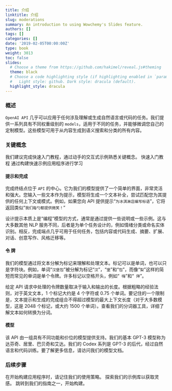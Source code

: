 ```yaml
---
title: 介绍
linktitle: 介绍
slug: moderations
summary: An introduction to using Wowchemy's Slides feature.
authors: []
tags: []
categories: []
date: '2019-02-05T00:00:00Z'
type: book
weight: 3013
toc: false
slides:
  # Choose a theme from https://github.com/hakimel/reveal.js#theming
  theme: black
  # Choose a code highlighting style (if highlighting enabled in `params.toml`)
  #   Light style: github. Dark style: dracula (default).
  highlight_style: dracula
---
```


### 概述

`OpenAI API` 几乎可以应用于任何涉及理解或生成自然语言或代码的任务。我们提供一系列具有不同权重级别的 `models`，适用于不同的任务，并能够微调您自己的定制模型。这些模型可用于从内容生成到语义搜索和分类的所有内容。

### 关键概念

我们建议完成快速入门教程，通过动手的交互式示例熟悉关键概念。
快速入门教程
通过构建快速示例应用程序进行学习

#### 提示和完成

完成终结点位于 `API` 的中心。它为我们的模型提供了一个简单的界面，非常灵活和强大。您输入一些文本作为提示，模型将生成一个文本补全，尝试匹配您为其提供的任何上下文或模式。例如，如果您向 API 提供提示“`为冰淇淋店编写标语`”，它将返回类似“`我们每勺都提供微笑！`”

设计提示本质上是“编程”模型的方式，通常是通过提供一些说明或一些示例。这与大多数其他 NLP 服务不同，后者是为单个任务设计的，例如情绪分类或命名实体识别。相反，完成端点几乎可用于任何任务，包括内容或代码生成、摘要、扩展、对话、创意写作、风格迁移等。

#### 令 牌

我们的模型通过将文本分解为标记来理解和处理文本。标记可以是单词，也可以只是字符块。例如，单词“`汉堡包`”被分解为标记“`汉`”，“`堡`”和“`包`”，而像“`梨`”这样的简短而常见的单词是单个令牌。许多标记以空格开头，例如“` 嗨`”和“` 拜`”。

给定 API 请求中处理的令牌数量取决于输入和输出的长度。根据粗略的经验法则，对于英文文本，1 个标记大约是 4 个字符或 0.75 个单词。要记住的一个限制是，文本提示和生成的完成组合不得超过模型的最大上下文长度（对于大多数模型，这是 2048 个标记，或大约 1500 个单词）。查看我们的分词器工具，详细了解文本如何转换为分词。

#### 模型

该 API 由一组具有不同功能和价位的模型提供支持。我们的基本 GPT-3 模型称为达芬奇、居里、巴贝奇和艾达。我们的 Codex 系列是 GPT-3 的后代，经过自然语言和代码训练。要了解更多信息，请访问我们的模型文档。

### 后续步骤
在开始构建应用程序时，请记住我们的使用策略。
探索我们的示例库以获取灵感。
跳转到我们的指南之一，开始构建。